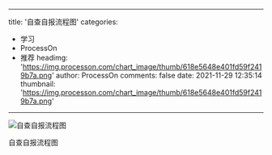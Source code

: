 
---
title: '自查自报流程图'
categories: 
 - 学习
 - ProcessOn
 - 推荐
headimg: 'https://img.processon.com/chart_image/thumb/618e5648e401fd59f2419b7a.png'
author: ProcessOn
comments: false
date: 2021-11-29 12:35:14
thumbnail: 'https://img.processon.com/chart_image/thumb/618e5648e401fd59f2419b7a.png'
---

<div>   
<img class="thumb" alt="自查自报流程图" src="https://img.processon.com/chart_image/thumb/618e5648e401fd59f2419b7a.png" referrerpolicy="no-referrer">
<p>自查自报流程图</p>  
</div>
            